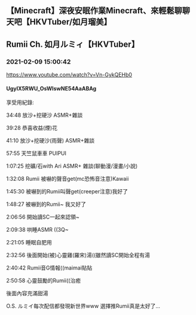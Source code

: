 ## 【Minecraft】深夜安眠作業Minecraft、來輕鬆聊聊天吧【HKVTuber/如月瑠美】
## Rumii Ch. 如月ルミィ【HKVTuber】
### 2021-02-09 15:00:42
https://www.youtube.com/watch?v=Vn-GykQEHb0
#### UgyIX5RWU_OsWIswNE54AaABAg
享受用紀錄:

34:48 放沙+挖硬沙 ASMR+雜談

39:28 恭喜收益(煙)花

41:10 放沙+挖硬沙(雨聲) ASMR+雜談

57:55 天竺鼠車車 PUIPUI

1:07:25 挖礦/石with Ari ASMR+ 雜談(聊動漫/漫畫/小說)

1:32:08 Rumii 被嚇的聲音get(mc恐怖音注意)Kawaii

1:45:30 被嚇到的Rumii叫聲get(creeper注意)我好了

1:48:27 被嚇到的Rumii~ 我又好了

2:06:56 開始讀SC一起來認領~

2:09:38 哄睡ASMR ((3Q~

2:21:05 睡眠自肥用

2:32:56 後面開始(被)心靈雞(羅宋)湯((雖然讀SC開始全程有湯

2:40:42 Rumii音G情報((maimai貼貼

2:50:58 心靈鼓勵的Rumii((治癒

後面內容充滿甜湯

O.S. ルミイ每次配信都發現新世界www 選擇推Rumii真是太好了...

